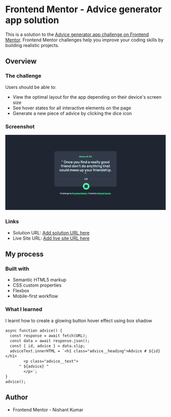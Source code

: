 # Frontend Mentor - Advice generator app solution

This is a solution to the [Advice generator app challenge on Frontend Mentor](https://www.frontendmentor.io/profile/nishantdev365). Frontend Mentor challenges help you improve your coding skills by building realistic projects.

## Overview

### The challenge

Users should be able to:

- View the optimal layout for the app depending on their device's screen size
- See hover states for all interactive elements on the page
- Generate a new piece of advice by clicking the dice icon

### Screenshot

![Design preview for the Advice generator app coding challenge](./design/advice%20generator.png)

### Links

- Solution URL: [Add solution URL here](https://your-solution-url.com)
- Live Site URL: [Add live site URL here](https://your-live-site-url.com)

## My process

### Built with

- Semantic HTML5 markup
- CSS custom properties
- Flexbox
- Mobile-first workflow

### What I learned

I learnt how to create a glowing button hover effect using box shadow

```API
async function advice() {
  const response = await fetch(URL);
  const data = await response.json();
  const { id, advice } = data.slip;
  adviceText.innerHTML = `<h1 class="advice__heading">Advice # ${id}</h1>
        <p class="advice__text">
      " ${advice} "
        </p>`;
}
advice();
```

## Author

- Frontend Mentor - Nishant Kumar